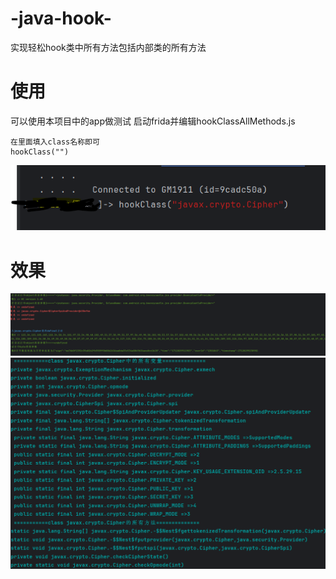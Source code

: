 # -java-hook-
实现轻松hook类中所有方法包括内部类的所有方法
# 使用
可以使用本项目中的app做测试
启动frida并编辑hookClassAllMethods.js
```
在里面填入class名称即可
hookClass("")
```
![调用](hook.png)
# 效果
![hook效果](fridatrance.png)
![打印类变量](类变量.png)


